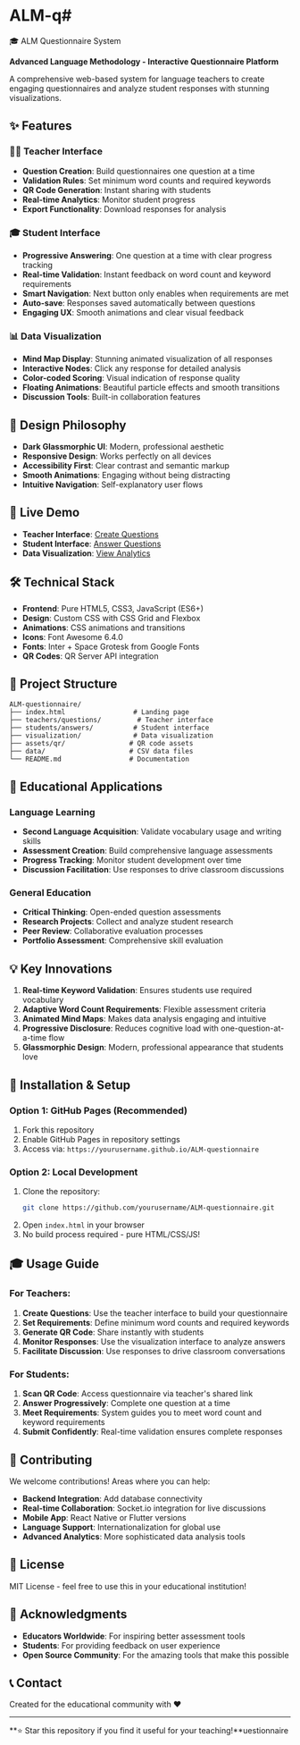# ALM-q# 
🎓 ALM Questionnaire System

**Advanced Language Methodology - Interactive Questionnaire Platform**

A comprehensive web-based system for language teachers to create engaging questionnaires and analyze student responses with stunning visualizations.

## ✨ Features

### 👩‍🏫 **Teacher Interface**
- **Question Creation**: Build questionnaires one question at a time
- **Validation Rules**: Set minimum word counts and required keywords
- **QR Code Generation**: Instant sharing with students
- **Real-time Analytics**: Monitor student progress
- **Export Functionality**: Download responses for analysis

### 🎓 **Student Interface**  
- **Progressive Answering**: One question at a time with clear progress tracking
- **Real-time Validation**: Instant feedback on word count and keyword requirements
- **Smart Navigation**: Next button only enables when requirements are met
- **Auto-save**: Responses saved automatically between questions
- **Engaging UX**: Smooth animations and clear visual feedback

### 📊 **Data Visualization**
- **Mind Map Display**: Stunning animated visualization of all responses
- **Interactive Nodes**: Click any response for detailed analysis
- **Color-coded Scoring**: Visual indication of response quality
- **Floating Animations**: Beautiful particle effects and smooth transitions
- **Discussion Tools**: Built-in collaboration features

## 🎨 Design Philosophy

- **Dark Glassmorphic UI**: Modern, professional aesthetic
- **Responsive Design**: Works perfectly on all devices
- **Accessibility First**: Clear contrast and semantic markup
- **Smooth Animations**: Engaging without being distracting
- **Intuitive Navigation**: Self-explanatory user flows

## 🚀 Live Demo

- **Teacher Interface**: [Create Questions](teachers/questions/)
- **Student Interface**: [Answer Questions](students/answers/)
- **Data Visualization**: [View Analytics](visualization/)

## 🛠️ Technical Stack

- **Frontend**: Pure HTML5, CSS3, JavaScript (ES6+)
- **Design**: Custom CSS with CSS Grid and Flexbox
- **Animations**: CSS animations and transitions
- **Icons**: Font Awesome 6.4.0
- **Fonts**: Inter + Space Grotesk from Google Fonts
- **QR Codes**: QR Server API integration

## 📁 Project Structure

```
ALM-questionnaire/
├── index.html                 # Landing page
├── teachers/questions/         # Teacher interface
├── students/answers/          # Student interface  
├── visualization/             # Data visualization
├── assets/qr/                # QR code assets
├── data/                     # CSV data files
└── README.md                 # Documentation
```

## 🎯 Educational Applications

### **Language Learning**
- **Second Language Acquisition**: Validate vocabulary usage and writing skills
- **Assessment Creation**: Build comprehensive language assessments
- **Progress Tracking**: Monitor student development over time
- **Discussion Facilitation**: Use responses to drive classroom discussions

### **General Education**
- **Critical Thinking**: Open-ended question assessments
- **Research Projects**: Collect and analyze student research
- **Peer Review**: Collaborative evaluation processes
- **Portfolio Assessment**: Comprehensive skill evaluation

## 💡 Key Innovations

1. **Real-time Keyword Validation**: Ensures students use required vocabulary
2. **Adaptive Word Count Requirements**: Flexible assessment criteria
3. **Animated Mind Maps**: Makes data analysis engaging and intuitive
4. **Progressive Disclosure**: Reduces cognitive load with one-question-at-a-time flow
5. **Glassmorphic Design**: Modern, professional appearance that students love

## 🔧 Installation & Setup

### **Option 1: GitHub Pages (Recommended)**
1. Fork this repository
2. Enable GitHub Pages in repository settings
3. Access via: `https://yourusername.github.io/ALM-questionnaire`

### **Option 2: Local Development**
1. Clone the repository:
   ```bash
   git clone https://github.com/yourusername/ALM-questionnaire.git
   ```
2. Open `index.html` in your browser
3. No build process required - pure HTML/CSS/JS!

## 🎓 Usage Guide

### **For Teachers:**
1. **Create Questions**: Use the teacher interface to build your questionnaire
2. **Set Requirements**: Define minimum word counts and required keywords
3. **Generate QR Code**: Share instantly with students
4. **Monitor Responses**: Use the visualization interface to analyze answers
5. **Facilitate Discussion**: Use responses to drive classroom conversations

### **For Students:**
1. **Scan QR Code**: Access questionnaire via teacher's shared link
2. **Answer Progressively**: Complete one question at a time
3. **Meet Requirements**: System guides you to meet word count and keyword requirements
4. **Submit Confidently**: Real-time validation ensures complete responses

## 🌟 Contributing

We welcome contributions! Areas where you can help:

- **Backend Integration**: Add database connectivity
- **Real-time Collaboration**: Socket.io integration for live discussions
- **Mobile App**: React Native or Flutter versions
- **Language Support**: Internationalization for global use
- **Advanced Analytics**: More sophisticated data analysis tools

## 📄 License

MIT License - feel free to use this in your educational institution!

## 🙏 Acknowledgments

- **Educators Worldwide**: For inspiring better assessment tools
- **Students**: For providing feedback on user experience
- **Open Source Community**: For the amazing tools that make this possible

## 📞 Contact

Created for the educational community with ❤️

---

**⭐ Star this repository if you find it useful for your teaching!**uestionnaire
